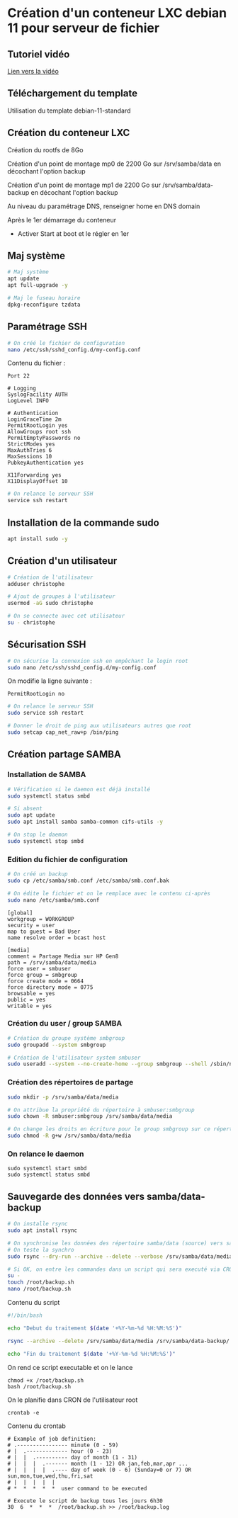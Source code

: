 # Création d'un conteneur LXC debian 11 pour serveur de fichier



## Tutoriel vidéo

[Lien vers la vidéo](https://youtu.be/ZnjVpdUOjPU)

## Téléchargement du template

Utilisation du template debian-11-standard

## Création du conteneur LXC

Création du rootfs de 8Go

Création d'un point de montage mp0  de 2200 Go sur /srv/samba/data en décochant l'option backup

Création d'un point de montage mp1  de 2200 Go sur /srv/samba/data-backup en décochant l'option backup

Au niveau du paramétrage DNS, renseigner home en DNS domain

Après le 1er démarrage du conteneur

- Activer Start at boot et le régler en 1er

## Maj système

```bash
# Maj système
apt update
apt full-upgrade -y

# Maj le fuseau horaire
dpkg-reconfigure tzdata
```

## Paramétrage SSH

```bash
# On créé le fichier de configuration
nano /etc/ssh/sshd_config.d/my-config.conf
```

Contenu du fichier :

```
Port 22

# Logging
SyslogFacility AUTH
LogLevel INFO

# Authentication
LoginGraceTime 2m
PermitRootLogin yes
AllowGroups root ssh
PermitEmptyPasswords no
StrictModes yes
MaxAuthTries 6
MaxSessions 10
PubkeyAuthentication yes

X11Forwarding yes
X11DisplayOffset 10
```

```bash
# On relance le serveur SSH
service ssh restart
```

## Installation de la commande sudo

```bash
apt install sudo -y
```

## Création d'un utilisateur

```bash
# Création de l'utilisateur
adduser christophe

# Ajout de groupes à l'utilisateur
usermod -aG sudo christophe

# On se connecte avec cet utilisateur
su - christophe
```

## Sécurisation SSH

```bash
# On sécurise la connexion ssh en empêchant le login root
sudo nano /etc/ssh/sshd_config.d/my-config.conf
```

On modifie la ligne suivante :

```
PermitRootLogin no
```

```bash
# On relance le serveur SSH
sudo service ssh restart

# Donner le droit de ping aux utilisateurs autres que root
sudo setcap cap_net_raw+p /bin/ping
```

## Création partage SAMBA

### Installation de SAMBA

```bash
# Vérification si le daemon est déjà installé
sudo systemctl status smbd

# Si absent
sudo apt update
sudo apt install samba samba-common cifs-utils -y

# On stop le daemon
sudo systemctl stop smbd
```

### Edition du fichier de configuration

```bash
# On créé un backup
sudo cp /etc/samba/smb.conf /etc/samba/smb.conf.bak

# On édite le fichier et on le remplace avec le contenu ci-après
sudo nano /etc/samba/smb.conf
```

```
[global]
workgroup = WORKGROUP
security = user
map to guest = Bad User
name resolve order = bcast host

[media]
comment = Partage Media sur HP Gen8
path = /srv/samba/data/media
force user = smbuser
force group = smbgroup
force create mode = 0664
force directory mode = 0775
browsable = yes
public = yes
writable = yes
```

### Création du user / group SAMBA

```bash
# Création du groupe système smbgroup
sudo groupadd --system smbgroup

# Création de l'utilisateur system smbuser
sudo useradd --system --no-create-home --group smbgroup --shell /sbin/nologin smbuser
```

### Création des répertoires de partage

```bash
sudo mkdir -p /srv/samba/data/media

# On attribue la propriété du répertoire à smbuser:smbgroup
sudo chown -R smbuser:smbgroup /srv/samba/data/media

# On change les droits en écriture pour le group smbgroup sur ce répertoire
sudo chmod -R g+w /srv/samba/data/media
```

### On relance le daemon

```
sudo systemctl start smbd
sudo systemctl status smbd
```

## Sauvegarde des données vers samba/data-backup 

```bash
# On installe rsync
sudo apt install rsync

# On synchronise les données des répertoire samba/data (source) vers samba/data-backup (destination)
# On teste la synchro
sudo rsync --dry-run --archive --delete --verbose /srv/samba/data/media /srv/samba/data-backup/

# Si OK, on entre les commandes dans un script qui sera executé via CRON par root
su -
touch /root/backup.sh
nano /root/backup.sh
```

Contenu du script

```bash
#!/bin/bash

echo "Debut du traitement $(date '+%Y-%m-%d %H:%M:%S')"

rsync --archive --delete /srv/samba/data/media /srv/samba/data-backup/

echo "Fin du traitement $(date '+%Y-%m-%d %H:%M:%S')"
```

On rend ce script executable et on le lance

```
chmod +x /root/backup.sh
bash /root/backup.sh
```

On le planifie dans CRON de l'utilisateur root

```
crontab -e
```

Contenu du crontab

```
# Example of job definition:
# .---------------- minute (0 - 59)
# |  .------------- hour (0 - 23)
# |  |  .---------- day of month (1 - 31)
# |  |  |  .------- month (1 - 12) OR jan,feb,mar,apr ...
# |  |  |  |  .---- day of week (0 - 6) (Sunday=0 or 7) OR sun,mon,tue,wed,thu,fri,sat
# |  |  |  |  |
# *  *  *  *  *  user command to be executed

# Execute le script de backup tous les jours 6h30
30  6  *  *  *  /root/backup.sh >> /root/backup.log
```

